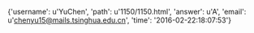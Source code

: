 {'username': u'YuChen', 'path': u'1150/1150.html', 'answer': u'A', 'email': u'chenyu15@mails.tsinghua.edu.cn', 'time': '2016-02-22:18:07:53'}